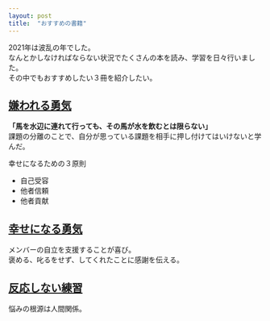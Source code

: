 ```yaml
---
layout: post
title:  "おすすめの書籍"
---
```


2021年は波乱の年でした。 <br>
なんとかしなければならない状況でたくさんの本を読み、学習を日々行いました。<br>
その中でもおすすめしたい３冊を紹介したい。

## [嫌われる勇気](https://www.amazon.co.jp/dp/B00H7RACY8/ref=dp-kindle-redirect?_encoding=UTF8&btkr=1)
**「馬を水辺に連れて行っても、その馬が水を飲むとは限らない」**<br>
課題の分離のことで、自分が思っている課題を相手に押し付けてはいけないと学んだ。 

幸せになるための３原則
- 自己受容
- 他者信頼
- 他者貢献

## [幸せになる勇気](https://www.amazon.co.jp/%E5%B9%B8%E3%81%9B%E3%81%AB%E3%81%AA%E3%82%8B%E5%8B%87%E6%B0%97-%E5%B2%B8%E8%A6%8B-%E4%B8%80%E9%83%8E-ebook/dp/B01AHLTSAY/ref=sr_1_1?__mk_ja_JP=%E3%82%AB%E3%82%BF%E3%82%AB%E3%83%8A&crid=284LFGHNI3CYD&keywords=%E5%B9%B8%E3%81%9B%E3%81%AB%E3%81%AA%E3%82%8B&qid=1654334484&s=digital-text&sprefix=%E5%B9%B8%E3%81%9B%E3%81%AB%E3%81%AA%E3%82%8B%2Cdigital-text%2C200&sr=1-1)
メンバーの自立を支援することが喜び。<br>
褒める、叱るをせず、してくれたことに感謝を伝える。

## [反応しない練習](https://www.amazon.co.jp/%E5%8F%8D%E5%BF%9C%E3%81%97%E3%81%AA%E3%81%84%E7%B7%B4%E7%BF%92-%E3%81%82%E3%82%89%E3%82%86%E3%82%8B%E6%82%A9%E3%81%BF%E3%81%8C%E6%B6%88%E3%81%88%E3%81%A6%E3%81%84%E3%81%8F%E3%83%96%E3%83%83%E3%83%80%E3%81%AE%E8%B6%85%E3%83%BB%E5%90%88%E7%90%86%E7%9A%84%E3%81%AA%E3%80%8C%E8%80%83%E3%81%88%E6%96%B9%E3%80%8D-%E8%8D%89%E8%96%99%E9%BE%8D%E7%9E%AC/dp/4041030404/ref=sr_1_2_sspa?__mk_ja_JP=%E3%82%AB%E3%82%BF%E3%82%AB%E3%83%8A&crid=10HC2YIVD0UCK&keywords=%E5%8F%8D%E5%BF%9C%E3%81%97%E3%81%AA%E3%81%84%E7%B7%B4%E7%BF%92&qid=1654334513&s=digital-text&sprefix=%E5%8F%8D%E5%BF%9C%E3%81%97%E3%81%AA%E3%81%84%E7%B7%B4%E7%BF%92%2Cdigital-text%2C187&sr=1-2-spons&psc=1&spLa=ZW5jcnlwdGVkUXVhbGlmaWVyPUExMFBLSTNERktDUUdIJmVuY3J5cHRlZElkPUEwNzQwOTAwMklKR0tPRUVQRFVFMCZlbmNyeXB0ZWRBZElkPUEzNjVCU0xQWk9NUUFTJndpZGdldE5hbWU9c3BfYXRmJmFjdGlvbj1jbGlja1JlZGlyZWN0JmRvTm90TG9nQ2xpY2s9dHJ1ZQ==)
悩みの根源は人間関係。